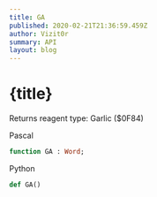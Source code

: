 ```yaml
---
title: GA
published: 2020-02-21T21:36:59.459Z
author: Vizit0r
summary: API
layout: blog
---
```


# {title}

Returns reagent type: Garlic ($0F84)


Pascal

```pascal
function GA : Word;
```


Python

```python
def GA()
```


